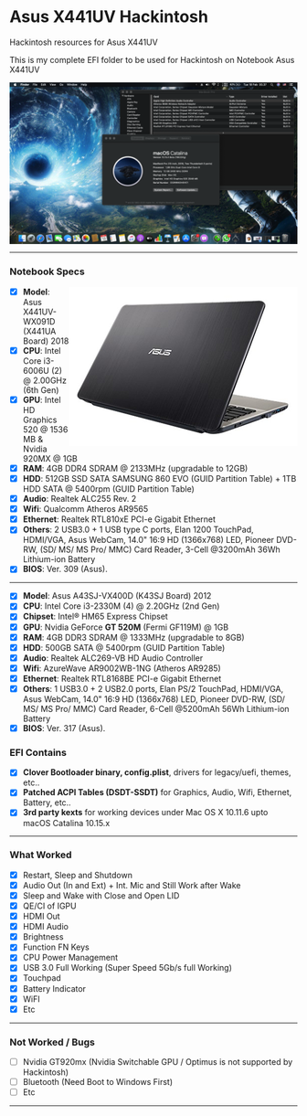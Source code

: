 # Asus X441UV Hackintosh

Hackintosh resources for Asus X441UV

This is my complete EFI folder to be used for Hackintosh on Notebook Asus X441UV

<img src="/img/macOS-Catalina.png?raw=true" alt="macOS Catalina" align="center">

--------------------------------------------------------------------------------------------

### Notebook Specs
<img src="/img/x441uv-wx091d.png?raw=true" alt="Asus X441UV" align="right">

- [x] <b>Model</b>: Asus X441UV-WX091D (X441UA Board) 2018
- [x] <b>CPU</b>: Intel Core i3-6006U (2) @ 2.00GHz (6th Gen)
- [x] <b>GPU</b>: Intel HD Graphics 520 @ 1536 MB & Nvidia 920MX  @ 1GB
- [x] <b>RAM</b>: 4GB DDR4 SDRAM @ 2133MHz (upgradable to 12GB)
- [x] <b>HDD</b>: 512GB SSD SATA SAMSUNG 860 EVO (GUID Partition Table) + 1TB HDD SATA @ 5400rpm (GUID Partition Table)
- [x] <b>Audio</b>: Realtek ALC255 Rev. 2
- [x] <b>Wifi</b>: Qualcomm Atheros AR9565
- [x] <b>Ethernet</b>: Realtek RTL810xE PCI-e Gigabit Ethernet
- [x] <b>Others</b>: 2 USB3.0 + 1 USB type C ports, Elan 1200 TouchPad, HDMI/VGA, Asus WebCam, 14.0" 16:9 HD (1366x768) LED, Pioneer DVD-RW, (SD/ MS/ MS Pro/ MMC) Card Reader, 3-Cell @3200mAh 36Wh Lithium-ion Battery
- [x] <b>BIOS</b>: Ver. 309 (Asus).

--------------------------------------------------------------------------------------------

- [x] <b>Model</b>: Asus A43SJ-VX400D (K43SJ Board) 2012
- [x] <b>CPU</b>: Intel Core i3-2330M (4) @ 2.20GHz (2nd Gen)
- [x] <b>Chipset</b>: Intel® HM65 Express Chipset
- [x] <b>GPU</b>: Nvidia GeForce <b>GT 520M</b> (Fermi GF119M) @ 1GB
- [x] <b>RAM</b>: 4GB DDR3 SDRAM @ 1333MHz (upgradable to 8GB)
- [x] <b>HDD</b>: 500GB SATA @ 5400rpm (GUID Partition Table)
- [x] <b>Audio</b>: Realtek ALC269-VB HD Audio Controller
- [x] <b>Wifi</b>: AzureWave AR9002WB-1NG (Atheros AR9285)
- [x] <b>Ethernet</b>: Realtek RTL8168BE PCI-e Gigabit Ethernet
- [x] <b>Others</b>: 1 USB3.0 + 2 USB2.0 ports, Elan PS/2 TouchPad, HDMI/VGA, Asus WebCam, 14.0" 16:9 HD (1366x768) LED, Pioneer DVD-RW, (SD/ MS/ MS Pro/ MMC) Card Reader, 6-Cell @5200mAh 56Wh Lithium-ion Battery
- [x] <b>BIOS</b>: Ver. 317 (Asus).

### EFI Contains
- [x] <b>Clover Bootloader binary, config.plist</b>, drivers for legacy/uefi, themes, etc..
- [x] <b>Patched ACPI Tables (DSDT-SSDT)</b> for Graphics, Audio, Wifi, Ethernet, Battery, etc..
- [x] <b>3rd party kexts</b> for working devices under Mac OS X 10.11.6 upto macOS Catalina 10.15.x
 
--------------------------------------------------------------------------------------------
 
### What Worked
- [x] Restart, Sleep and Shutdown
- [x] Audio Out (In and Ext) + Int. Mic and Still Work after Wake
- [x] Sleep and Wake with Close and Open LID
- [x] QE/CI of IGPU
- [x] HDMI Out
- [x] HDMI Audio
- [x] Brightness
- [x] Function FN Keys
- [x] CPU Power Management
- [x] USB 3.0 Full Working (Super Speed 5Gb/s full Working)
- [x] Touchpad
- [x] Battery Indicator
- [x] WiFI
- [x] Etc
 
--------------------------------------------------------------------------------------------
 
### Not Worked / Bugs
- [ ] Nvidia GT920mx (Nvidia Switchable GPU / Optimus is not supported by Hackintosh)
- [ ] Bluetooth (Need Boot to Windows First)
- [ ] Etc
 
--------------------------------------------------------------------------------------------
